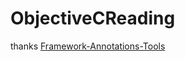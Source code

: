 # ObjectiveCReading

thanks [Framework-Annotations-Tools](https://github.com/CustomPBWaters/Framework-Annotations-Tools)
